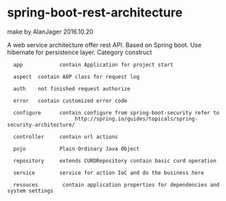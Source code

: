 # spring-boot-rest-architecture

make by AlanJager 2016.10.20

A web service architecture offer rest API.
Based on Spring boot.
Use hibernate for persistence layer.
Category construct

      app            contain Application for project start  
       
      aspect  contain AOP class for request log  
          
      auth    not finished request authorize  
          
      error   contain customized error code  
          
      configure      contain configure from spring-boot-security refer to   
                          http://spring.io/guides/topicals/spring-security-architecture/   
                                                
      controller     contain url actions  
      
      pojo           Plain Ordinary Java Object  
      
      repository     extends CURDRepository contain basic curd operation  
      
      service        service for action IoC and do the business here  
      
      resouces        contain application properties for dependencies and system settings    
  
  
        
